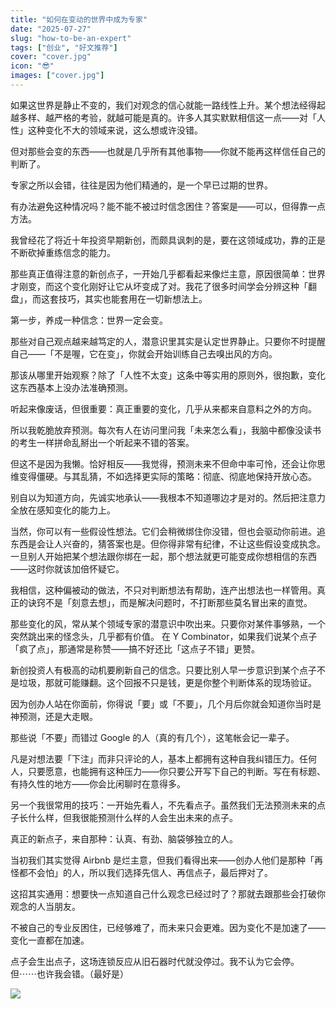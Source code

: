```yaml
---
title: "如何在变动的世界中成为专家"
date: "2025-07-27"
slug: "how-to-be-an-expert"
tags: ["创业", "好文推荐"]
cover: "cover.jpg"
icon: "😎"
images: ["cover.jpg"]
---
```

如果这世界是静止不变的，我们对观念的信心就能一路线性上升。某个想法经得起越多样、越严格的考验，就越可能是真的。许多人其实默默相信这一点——对「人性」这种变化不大的领域来说，这么想或许没错。



但对那些会变的东西——也就是几乎所有其他事物——你就不能再这样信任自己的判断了。



专家之所以会错，往往是因为他们精通的，是一个早已过期的世界。



有办法避免这种情况吗？能不能不被过时信念困住？答案是——可以，但得靠一点方法。



我曾经花了将近十年投资早期新创，而颇具讽刺的是，要在这领域成功，靠的正是不断砍掉重练信念的能力。



那些真正值得注意的新创点子，一开始几乎都看起来像烂主意，原因很简单：世界才刚变，而这个变化刚好让它从坏变成了对。我花了很多时间学会分辨这种「翻盘」，而这套技巧，其实也能套用在一切新想法上。



第一步，养成一种信念：世界一定会变。



那些对自己观点越来越笃定的人，潜意识里其实是认定世界静止。只要你不时提醒自己——「不是喔，它在变」，你就会开始训练自己去嗅出风的方向。



那该从哪里开始观察？除了「人性不太变」这条中等实用的原则外，很抱歉，变化这东西基本上没办法准确预测。



听起来像废话，但很重要：真正重要的变化，几乎从来都来自意料之外的方向。



所以我乾脆放弃预测。每次有人在访问里问我「未来怎么看」，我脑中都像没读书的考生一样拼命乱掰出一个听起来不错的答案。



但这不是因为我懒。恰好相反——我觉得，预测未来不但命中率可怜，还会让你思维变得僵硬。与其乱猜，不如选择更实际的策略：彻底、彻底地保持开放心态。



别自以为知道方向，先诚实地承认——我根本不知道哪边才是对的。然后把注意力全放在感知变化的能力上。



当然，你可以有一些假设性想法。它们会稍微绑住你没错，但也会驱动你前进。追东西是会让人兴奋的，猜答案也是。但你得非常有纪律，不让这些假设变成执念。
一旦别人开始把某个想法跟你绑在一起，那个想法就更可能变成你想相信的东西——这时你就该加倍怀疑它。



我相信，这种偏被动的做法，不只对判断想法有帮助，连产出想法也一样管用。真正的诀窍不是「刻意去想」，而是解决问题时，不打断那些莫名冒出来的直觉。



那些变化的风，常从某个领域专家的潜意识中吹出来。只要你对某件事够熟，一个突然跳出来的怪念头，几乎都有价值。
在 Y Combinator，如果我们说某个点子「疯了点」，那通常是称赞——搞不好还比「这点子不错」更赞。



新创投资人有极高的动机要刷新自己的信念。只要比别人早一步意识到某个点子不是垃圾，那就可能赚翻。这个回报不只是钱，更是你整个判断体系的现场验证。



因为创办人站在你面前，你得说「要」或「不要」，几个月后你就会知道你当时是神预测，还是大走眼。



那些说「不要」而错过 Google 的人（真的有几个），这笔帐会记一辈子。



凡是对想法要「下注」而非只评论的人，基本上都拥有这种自我纠错压力。任何人，只要愿意，也能拥有这种压力——你只要公开写下自己的判断。写在有标题、有持久性的地方——你会比闲聊时在意得多。



另一个我很常用的技巧：一开始先看人，不先看点子。虽然我们无法预测未来的点子长什么样，但我很能预测什么样的人会生出未来的点子。



真正的新点子，来自那种：认真、有劲、脑袋够独立的人。



当初我们其实觉得 Airbnb 是烂主意，但我们看得出来——创办人他们是那种「再怪都不会怕」的人，所以我们选择先信人、再信点子，最后押对了。



这招其实通用：想要快一点知道自己什么观念已经过时了？那就去跟那些会打破你观念的人当朋友。



不被自己的专业反困住，已经够难了，而未来只会更难。因为变化不是加速了——变化一直都在加速。



点子会生出点子，这场连锁反应从旧石器时代就没停过。我不认为它会停。
但⋯⋯也许我会错。（最好是）




![](https://prod-files-secure.s3.us-west-2.amazonaws.com/112d0858-5090-4d34-a606-b75eb8d65fd2/46476355-9cf3-4e99-9b7a-3531bc426380/1000202064.png?X-Amz-Algorithm=AWS4-HMAC-SHA256&X-Amz-Content-Sha256=UNSIGNED-PAYLOAD&X-Amz-Credential=ASIAZI2LB466QFLU3ZHE%2F20250728%2Fus-west-2%2Fs3%2Faws4_request&X-Amz-Date=20250728T131857Z&X-Amz-Expires=3600&X-Amz-Security-Token=IQoJb3JpZ2luX2VjEGUaCXVzLXdlc3QtMiJHMEUCIQDZaAmi%2FO6hvqxzk09gBfrtk752muy3sQ5IQxNAtv%2BvewIgWAPlUMyWmFS0rdplxtExKLX8m7DX3XOK61tENDPWwv4qiAQIjv%2F%2F%2F%2F%2F%2F%2F%2F%2F%2FARAAGgw2Mzc0MjMxODM4MDUiDInH04NUDO2qM180CCrcA%2FaSRVi5L6uQWqosdl5494b1biOmR6%2FPqVZCsHJIkIg2ceHCi%2BWn%2FayyqDRsTaY9wixIeK4R27i4XTkMcePt9ccr%2BwnSkgnCo5hTGyS7y9hTK2ca%2BG19qbF2BUb8TxMoq2DfqoeMH8YFeKfZKmNqRZj2nZM69xmGLwaCnGGUCTA5bq4n3qFyFhWDJ%2B1veHuDOarhJ36wOwEVzwYsaTFRp2qO89fO8v6s74TeMUhJ4cXZDZPzCvxB6pSPaIXJLteAT19H8N13Xxdk5mrLmxwOqHU2S9d9cgNRKebM7ECvLYRXMibnEY%2BOnEhiCwm5V0IWt7MPMkalcVUlN9iDtomVjOeQ3IdyDiYQBezfsnnsQOWgseTuogkXMDqsG79WSzA%2FvnU5pG%2Fa3%2FaSO0pAJ%2Bh5LLd1OMb%2BDKqoJ%2B6ifz0oKqwobeh9GfADV172hJKnR3K%2FJ2WKK4RO88l0zxpa5tyT6v96zLld6LTNG%2FwHSvV9aF%2Frwkw2NIMZjDmrCyzspLMr9c7MQGefee0DffkWlSz3EEU12ZbT73Cuk%2BG%2BLHUdmh8Ayd8%2FkW5FK6iFMXQG0%2FozL9RM9eq1ZLYRdDQMVdhKL8qo%2BMvvBGSZeBKz%2B2mrv3l8qCv5WfcerBbupvPFMLjgncQGOqUBzS9UKa%2B6HWG5xhMTZqLxksY%2Fk4VDAgm9ThTVHLGu2OZLNtvSV0K3peGKRzewzp8BP1tA20y1rXt5ELt7Yuw1pfiFGWe7ona97AhadBF6uIIjXzfnc%2BAoA%2FlgKgJTPOAarGHMJJsYtQtc7NvRhCAkb1xAdv91DjB2ux%2BhoSJr1px8i9ENUSg1VqrN4LePxy10f3JqSkaZ5EQvZI6redpo4vHUfkvC&X-Amz-Signature=2b108da7562cce6e7f0d234e445f257df29c426b4991f3af511085711c209e1d&X-Amz-SignedHeaders=host&x-amz-checksum-mode=ENABLED&x-id=GetObject)

